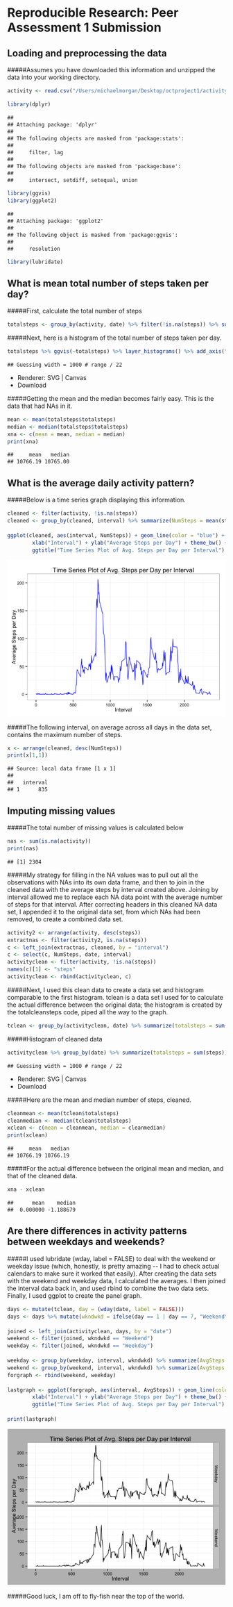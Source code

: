 # Reproducible Research: Peer Assessment 1 Submission


## Loading and preprocessing the data

#####Assumes you have downloaded this information and unzipped the data into your working directory. 


```r
activity <- read.csv("/Users/michaelmorgan/Desktop/octproject1/activity.csv", header = TRUE, stringsAsFactors = FALSE)
```


```r
library(dplyr)
```

```
## 
## Attaching package: 'dplyr'
## 
## The following objects are masked from 'package:stats':
## 
##     filter, lag
## 
## The following objects are masked from 'package:base':
## 
##     intersect, setdiff, setequal, union
```

```r
library(ggvis)
library(ggplot2)
```

```
## 
## Attaching package: 'ggplot2'
## 
## The following object is masked from 'package:ggvis':
## 
##     resolution
```

```r
library(lubridate)
```


## What is mean total number of steps taken per day?

#####First, calculate the total number of steps


```r
totalsteps <- group_by(activity, date) %>% filter(!is.na(steps)) %>% summarize(totalsteps = sum(steps))
```

#####Next, here is a histogram of the total number of steps taken per day. 


```r
totalsteps %>% ggvis(~totalsteps) %>% layer_histograms() %>% add_axis("x", title = "Total Steps Taken in a Day") %>% add_axis("y", title = "Count of Days with That Many Steps") 
```

```
## Guessing width = 1000 # range / 22
```

<!--html_preserve--><div id="plot_id578980017-container" class="ggvis-output-container">
<div id="plot_id578980017" class="ggvis-output"></div>
<div class="plot-gear-icon">
<nav class="ggvis-control">
<a class="ggvis-dropdown-toggle" title="Controls" onclick="return false;"></a>
<ul class="ggvis-dropdown">
<li>
Renderer: 
<a id="plot_id578980017_renderer_svg" class="ggvis-renderer-button" onclick="return false;" data-plot-id="plot_id578980017" data-renderer="svg">SVG</a>
 | 
<a id="plot_id578980017_renderer_canvas" class="ggvis-renderer-button" onclick="return false;" data-plot-id="plot_id578980017" data-renderer="canvas">Canvas</a>
</li>
<li>
<a id="plot_id578980017_download" class="ggvis-download" data-plot-id="plot_id578980017">Download</a>
</li>
</ul>
</nav>
</div>
</div>
<script type="text/javascript">
var plot_id578980017_spec = {
  "data": [
    {
      "name": ".0/bin1/stack2",
      "format": {
        "type": "csv",
        "parse": {
          "xmin_": "number",
          "xmax_": "number",
          "stack_upr_": "number",
          "stack_lwr_": "number"
        }
      },
      "values": "\"xmin_\",\"xmax_\",\"stack_upr_\",\"stack_lwr_\"\n-500,500,2,0\n500,1500,0,0\n1500,2500,1,0\n2500,3500,1,0\n3500,4500,1,0\n4500,5500,2,0\n5500,6500,0,0\n6500,7500,3,0\n7500,8500,2,0\n8500,9500,3,0\n9500,10500,9,0\n10500,11500,7,0\n11500,12500,4,0\n12500,13500,7,0\n13500,14500,3,0\n14500,15500,5,0\n15500,16500,0,0\n16500,17500,1,0\n17500,18500,0,0\n18500,19500,0,0\n19500,20500,1,0\n20500,21500,1,0"
    },
    {
      "name": "scale/x",
      "format": {
        "type": "csv",
        "parse": {
          "domain": "number"
        }
      },
      "values": "\"domain\"\n-1600\n22600"
    },
    {
      "name": "scale/y",
      "format": {
        "type": "csv",
        "parse": {
          "domain": "number"
        }
      },
      "values": "\"domain\"\n0\n9.45"
    }
  ],
  "scales": [
    {
      "name": "x",
      "domain": {
        "data": "scale/x",
        "field": "data.domain"
      },
      "zero": false,
      "nice": false,
      "clamp": false,
      "range": "width"
    },
    {
      "name": "y",
      "domain": {
        "data": "scale/y",
        "field": "data.domain"
      },
      "zero": false,
      "nice": false,
      "clamp": false,
      "range": "height"
    }
  ],
  "marks": [
    {
      "type": "rect",
      "properties": {
        "update": {
          "stroke": {
            "value": "#000000"
          },
          "fill": {
            "value": "#333333"
          },
          "x": {
            "scale": "x",
            "field": "data.xmin_"
          },
          "x2": {
            "scale": "x",
            "field": "data.xmax_"
          },
          "y": {
            "scale": "y",
            "field": "data.stack_upr_"
          },
          "y2": {
            "scale": "y",
            "field": "data.stack_lwr_"
          }
        },
        "ggvis": {
          "data": {
            "value": ".0/bin1/stack2"
          }
        }
      },
      "from": {
        "data": ".0/bin1/stack2"
      }
    }
  ],
  "legends": [],
  "axes": [
    {
      "type": "x",
      "scale": "x",
      "orient": "bottom",
      "title": "Total Steps Taken in a Day",
      "layer": "back",
      "grid": true
    },
    {
      "type": "y",
      "scale": "y",
      "orient": "left",
      "title": "Count of Days with That Many Steps",
      "layer": "back",
      "grid": true
    }
  ],
  "padding": null,
  "ggvis_opts": {
    "keep_aspect": false,
    "resizable": true,
    "padding": {},
    "duration": 250,
    "renderer": "svg",
    "hover_duration": 0,
    "width": 672,
    "height": 480
  },
  "handlers": null
};
ggvis.getPlot("plot_id578980017").parseSpec(plot_id578980017_spec);
</script><!--/html_preserve-->

#####Getting the mean and the median becomes fairly easy. This is the data that had NAs in it. 


```r
mean <- mean(totalsteps$totalsteps)
median <- median(totalsteps$totalsteps)
xna <- c(mean = mean, median = median)
print(xna)
```

```
##     mean   median 
## 10766.19 10765.00
```

## What is the average daily activity pattern?

#####Below is a time series graph displaying this information. 


```r
cleaned <- filter(activity, !is.na(steps)) 
cleaned <- group_by(cleaned, interval) %>% summarize(NumSteps = mean(steps))

ggplot(cleaned, aes(interval, NumSteps)) + geom_line(color = "blue") + 
        xlab("Interval") + ylab("Average Steps per Day") + theme_bw() + 
        ggtitle("Time Series Plot of Avg. Steps per Day per Interval")
```

![](PA1_template_files/figure-html/unnamed-chunk-6-1.png) 


#####The following interval, on average across all days in the data set, contains the maximum number of steps. 


```r
x <- arrange(cleaned, desc(NumSteps))
print(x[1,1])
```

```
## Source: local data frame [1 x 1]
## 
##   interval
## 1      835
```

## Imputing missing values

#####The total number of missing values is calculated below 


```r
nas <- sum(is.na(activity))
print(nas)
```

```
## [1] 2304
```

#####My strategy for filling in the NA values was to pull out all the observations with NAs into its own data frame, and then to join in the cleaned data with the average steps by interval created above. Joining by interval allowed me to replace each NA data point with the average number of steps for that interval. After correcting headers in this cleaned NA data set, I appended it to the original data set, from which NAs had been removed, to create a combined data set. 


```r
activity2 <- arrange(activity, desc(steps))
extractnas <- filter(activity2, is.na(steps))
c <- left_join(extractnas, cleaned, by = "interval")
c <- select(c, NumSteps, date, interval)
activityclean <- filter(activity, !is.na(steps))
names(c)[1] <- "steps"
activityclean <- rbind(activityclean, c)
```

#####Next, I used this clean data to create a data set and histogram comparable to the first histogram. tclean is a data set I used for to calculate the actual difference between the original data; the histogram is created by the totalcleansteps code, piped all the way to the graph. 


```r
tclean <- group_by(activityclean, date) %>% summarize(totalsteps = sum(steps))
```

#####Histogram of cleaned data 


```r
activityclean %>% group_by(date) %>% summarize(totalsteps = sum(steps)) %>% ggvis(~totalsteps) %>% layer_histograms() %>% add_axis("x", title = "Total Steps Taken in a Day") %>% add_axis("y", title = "Count of Days with That Many Steps") 
```

```
## Guessing width = 1000 # range / 22
```

<!--html_preserve--><div id="plot_id491922256-container" class="ggvis-output-container">
<div id="plot_id491922256" class="ggvis-output"></div>
<div class="plot-gear-icon">
<nav class="ggvis-control">
<a class="ggvis-dropdown-toggle" title="Controls" onclick="return false;"></a>
<ul class="ggvis-dropdown">
<li>
Renderer: 
<a id="plot_id491922256_renderer_svg" class="ggvis-renderer-button" onclick="return false;" data-plot-id="plot_id491922256" data-renderer="svg">SVG</a>
 | 
<a id="plot_id491922256_renderer_canvas" class="ggvis-renderer-button" onclick="return false;" data-plot-id="plot_id491922256" data-renderer="canvas">Canvas</a>
</li>
<li>
<a id="plot_id491922256_download" class="ggvis-download" data-plot-id="plot_id491922256">Download</a>
</li>
</ul>
</nav>
</div>
</div>
<script type="text/javascript">
var plot_id491922256_spec = {
  "data": [
    {
      "name": ".0/bin1/stack2",
      "format": {
        "type": "csv",
        "parse": {
          "xmin_": "number",
          "xmax_": "number",
          "stack_upr_": "number",
          "stack_lwr_": "number"
        }
      },
      "values": "\"xmin_\",\"xmax_\",\"stack_upr_\",\"stack_lwr_\"\n-500,500,2,0\n500,1500,0,0\n1500,2500,1,0\n2500,3500,1,0\n3500,4500,1,0\n4500,5500,2,0\n5500,6500,0,0\n6500,7500,3,0\n7500,8500,2,0\n8500,9500,3,0\n9500,10500,9,0\n10500,11500,15,0\n11500,12500,4,0\n12500,13500,7,0\n13500,14500,3,0\n14500,15500,5,0\n15500,16500,0,0\n16500,17500,1,0\n17500,18500,0,0\n18500,19500,0,0\n19500,20500,1,0\n20500,21500,1,0"
    },
    {
      "name": "scale/x",
      "format": {
        "type": "csv",
        "parse": {
          "domain": "number"
        }
      },
      "values": "\"domain\"\n-1600\n22600"
    },
    {
      "name": "scale/y",
      "format": {
        "type": "csv",
        "parse": {
          "domain": "number"
        }
      },
      "values": "\"domain\"\n0\n15.75"
    }
  ],
  "scales": [
    {
      "name": "x",
      "domain": {
        "data": "scale/x",
        "field": "data.domain"
      },
      "zero": false,
      "nice": false,
      "clamp": false,
      "range": "width"
    },
    {
      "name": "y",
      "domain": {
        "data": "scale/y",
        "field": "data.domain"
      },
      "zero": false,
      "nice": false,
      "clamp": false,
      "range": "height"
    }
  ],
  "marks": [
    {
      "type": "rect",
      "properties": {
        "update": {
          "stroke": {
            "value": "#000000"
          },
          "fill": {
            "value": "#333333"
          },
          "x": {
            "scale": "x",
            "field": "data.xmin_"
          },
          "x2": {
            "scale": "x",
            "field": "data.xmax_"
          },
          "y": {
            "scale": "y",
            "field": "data.stack_upr_"
          },
          "y2": {
            "scale": "y",
            "field": "data.stack_lwr_"
          }
        },
        "ggvis": {
          "data": {
            "value": ".0/bin1/stack2"
          }
        }
      },
      "from": {
        "data": ".0/bin1/stack2"
      }
    }
  ],
  "legends": [],
  "axes": [
    {
      "type": "x",
      "scale": "x",
      "orient": "bottom",
      "title": "Total Steps Taken in a Day",
      "layer": "back",
      "grid": true
    },
    {
      "type": "y",
      "scale": "y",
      "orient": "left",
      "title": "Count of Days with That Many Steps",
      "layer": "back",
      "grid": true
    }
  ],
  "padding": null,
  "ggvis_opts": {
    "keep_aspect": false,
    "resizable": true,
    "padding": {},
    "duration": 250,
    "renderer": "svg",
    "hover_duration": 0,
    "width": 672,
    "height": 480
  },
  "handlers": null
};
ggvis.getPlot("plot_id491922256").parseSpec(plot_id491922256_spec);
</script><!--/html_preserve-->

#####Here are the mean and median number of steps, cleaned. 


```r
cleanmean <- mean(tclean$totalsteps)
cleanmedian <- median(tclean$totalsteps)
xclean <- c(mean = cleanmean, median = cleanmedian)
print(xclean)
```

```
##     mean   median 
## 10766.19 10766.19
```

#####For the actual difference between the original mean and median, and that of the cleaned data. 


```r
xna - xclean
```

```
##      mean    median 
##  0.000000 -1.188679
```

## Are there differences in activity patterns between weekdays and weekends?

#####I used lubridate (wday, label = FALSE) to deal with the weekend or weekday issue (which, honestly, is pretty amazing -- I had to check actual calendars to make sure it worked that easily). After creating the data sets with the weekend and weekday data, I calculated the averages. I then joined the interval data back in, and used rbind to combine the two data sets. Finally, I used ggplot to create the panel graph. 


```r
days <- mutate(tclean, day = (wday(date, label = FALSE)))
days <- days %>% mutate(wkndwkd = ifelse(day == 1 | day == 7, "Weekend", "Weekday"))

joined <- left_join(activityclean, days, by = "date")
weekend <- filter(joined, wkndwkd == "Weekend")
weekday <- filter(joined, wkndwkd == "Weekday")

weekday <- group_by(weekday, interval, wkndwkd) %>% summarize(AvgSteps = mean(steps))
weekend <- group_by(weekend, interval, wkndwkd) %>% summarize(AvgSteps = mean(steps))
forgraph <- rbind(weekend, weekday)

lastgraph <- ggplot(forgraph, aes(interval, AvgSteps)) + geom_line(color = "black") + 
        xlab("Interval") + ylab("Average Steps per Day") + theme_bw() + 
        ggtitle("Time Series Plot of Avg. Steps per Day per Interval") + facet_grid(wkndwkd~.) + theme(plot.background=element_rect(fill="gray"))

print(lastgraph)
```

![](PA1_template_files/figure-html/unnamed-chunk-14-1.png) 

#####Good luck, I am off to fly-fish near the top of the world. 

